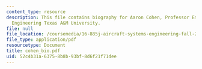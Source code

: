 ```yaml
---
content_type: resource
description: This file contains biography for Aaron Cohen, Professor Emeritus of Mechanical
  Engineering Texas A&M University.
file: null
file_location: /coursemedia/16-885j-aircraft-systems-engineering-fall-2004/52c4b31a63758b8b93bf8d6f21f71dee_cohen_bio.pdf
file_type: application/pdf
resourcetype: Document
title: cohen_bio.pdf
uid: 52c4b31a-6375-8b8b-93bf-8d6f21f71dee
---
```

